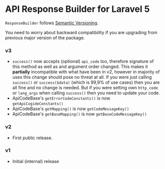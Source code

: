 # API Response Builder for Laravel 5 #

 `ResponseBuilder` follows [Semantic Versioning](http://semver.org/).

 You need to worry about backward compatibility if you are upgrading from previous major version of the package.

### v3 ###

 * `success()` now accepts (optional) `api_code` too, therefore signature of this method as well as and argument
 order changed. This makes it **partially** incompatible with what have been in v2, however in majority of uses
 this change should pose no threat at all. If you were just calling `success()` or `success($data)` (which is 
 99,9% of use cases) then you are all fine and no change is needed. But if you were setting own 
 `http_code` or `lang_args` when calling `success()` then you need to update your code. 
 * ApiCodeBase's `getErrorCodeConstants()` is now `getApiCogideConstants()`
 * ApiCodeBase's `getMapping()` is now `getCodeMessageKey()`
 * ApiCodeBase's `getBaseMapping()` is now `getBaseCodeMessageKey()`

### v2 ###

 * First public release.

### v1 ###

 * Initial (internal) release
